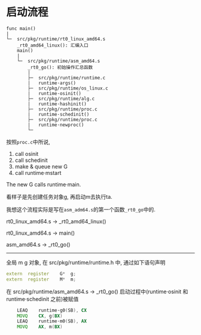 # 启动流程

```
func main()
|
└─  src/pkg/runtime/rt0_linux_amd64.s
    _rt0_amd64_linux(): 汇编入口
    main()
    |
    └─  src/pkg/runtime/asm_amd64.s
        _rt0_go(): 初始操作汇总函数
        |
        ├─  src/pkg/runtime/runtime.c
        |   runtime·args()
        ├─  src/pkg/runtime/os_linux.c
        |   runtime·osinit()
        ├─  src/pkg/runtime/alg.c
        |   runtime·hashinit()
        ├─  src/pkg/runtime/proc.c
        |   runtime·schedinit()
        ├─  src/pkg/runtime/proc.c
        |   runtime·newproc()
        └─
```

按照`proc.c`中所说, 

1. call osinit
2. call schedinit
3. make & queue new G
4. call runtime·mstart

The new G calls runtime·main.

看样子是先创建任务对象g, 再启动m去执行ta.

我想这个流程实际是写在`asm_adm64.s`的第一个函数`_rt0_go`中的.

rt0_linux_amd64.s -> _rt0_amd64_linux()

rt0_linux_amd64.s -> main()

asm_amd64.s -> _rt0_go()

------

全局 m g 对象, 在 src/pkg/runtime/runtime.h 中, 通过如下语句声明

```c++
extern	register	G*	g;
extern	register	M*	m;
```

在 src/pkg/runtime/asm_amd64.s -> _rt0_go() 启动过程中(runtime·osinit 和 runtime·schedinit 之前)被赋值

```asm
	LEAQ	runtime·g0(SB), CX
	MOVQ	CX, g(BX)
	LEAQ	runtime·m0(SB), AX
	MOVQ	AX, m(BX)
```

